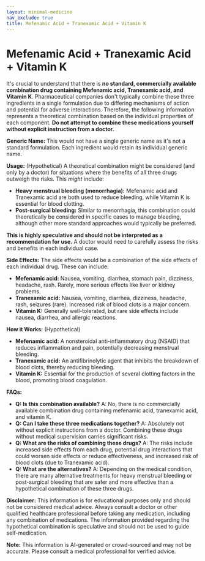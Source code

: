 ```yaml
---
layout: minimal-medicine
nav_exclude: true
title: Mefenamic Acid + Tranexamic Acid + Vitamin K
---
```


# Mefenamic Acid + Tranexamic Acid + Vitamin K

It's crucial to understand that there is **no standard, commercially available combination drug containing Mefenamic acid, Tranexamic acid, and Vitamin K**.  Pharmaceutical companies don't typically combine these three ingredients in a single formulation due to differing mechanisms of action and potential for adverse interactions.  Therefore, the following information represents a theoretical combination based on the individual properties of each component.  **Do not attempt to combine these medications yourself without explicit instruction from a doctor.**


**Generic Name:**  This would not have a single generic name as it's not a standard formulation.  Each ingredient would retain its individual generic name.

**Usage:**  (Hypothetical)  A theoretical combination might be considered (and only by a doctor) for situations where the benefits of all three drugs outweigh the risks. This *might* include:

* **Heavy menstrual bleeding (menorrhagia):** Mefenamic acid and Tranexamic acid are both used to reduce bleeding, while Vitamin K is essential for blood clotting.
* **Post-surgical bleeding:** Similar to menorrhagia, this combination could theoretically be considered in specific cases to manage bleeding, although other more standard approaches would typically be preferred.

**This is highly speculative and should not be interpreted as a recommendation for use.**  A doctor would need to carefully assess the risks and benefits in each individual case.

**Side Effects:** The side effects would be a combination of the side effects of each individual drug.  These can include:

* **Mefenamic acid:** Nausea, vomiting, diarrhea, stomach pain, dizziness, headache, rash.  Rarely, more serious effects like liver or kidney problems.
* **Tranexamic acid:** Nausea, vomiting, diarrhea, dizziness, headache, rash, seizures (rare).  Increased risk of blood clots is a major concern.
* **Vitamin K:**  Generally well-tolerated, but rare side effects include nausea, diarrhea, and allergic reactions.


**How it Works:** (Hypothetical)

* **Mefenamic acid:**  A nonsteroidal anti-inflammatory drug (NSAID) that reduces inflammation and pain, potentially decreasing menstrual bleeding.
* **Tranexamic acid:** An antifibrinolytic agent that inhibits the breakdown of blood clots, thereby reducing bleeding.
* **Vitamin K:**  Essential for the production of several clotting factors in the blood, promoting blood coagulation.


**FAQs:**

* **Q: Is this combination available?** A: No, there is no commercially available combination drug containing mefenamic acid, tranexamic acid, and vitamin K.
* **Q: Can I take these three medications together?** A:  Absolutely not without explicit instructions from a doctor. Combining these drugs without medical supervision carries significant risks.
* **Q: What are the risks of combining these drugs?** A:  The risks include increased side effects from each drug, potential drug interactions that could worsen side effects or reduce effectiveness, and increased risk of blood clots (due to Tranexamic acid).
* **Q: What are the alternatives?** A: Depending on the medical condition, there are many alternative treatments for heavy menstrual bleeding or post-surgical bleeding that are safer and more effective than a hypothetical combination of these three drugs.


**Disclaimer:** This information is for educational purposes only and should not be considered medical advice.  Always consult a doctor or other qualified healthcare professional before taking any medication, including any combination of medications.  The information provided regarding the hypothetical combination is speculative and should not be used to guide self-medication.


**Note:** This information is AI-generated or crowd-sourced and may not be accurate. Please consult a medical professional for verified advice.